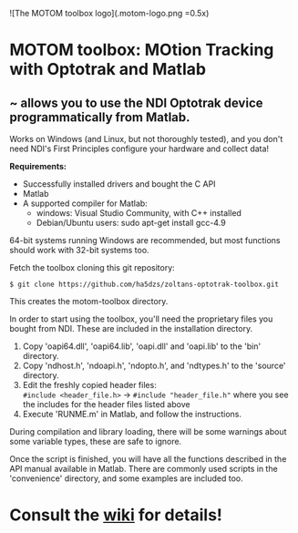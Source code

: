 ![The MOTOM toolbox logo](.motom-logo.png =0.5x)
# MOTOM toolbox: MOtion Tracking with Optotrak and Matlab

## ~ allows you to use the NDI Optotrak device programmatically from Matlab.
Works on Windows (and Linux, but not thoroughly tested), and you don't need NDI's First Principles configure your hardware and collect data!

**Requirements:**
* Successfully installed drivers and bought the C API
* Matlab
* A supported compiler for Matlab:
    * windows: Visual Studio Community, with C++ installed
    * Debian/Ubuntu users: sudo apt-get install gcc-4.9
    
64-bit systems running Windows are recommended, but most functions should work with 32-bit systems too.

Fetch the toolbox cloning this git repository:
```
$ git clone https://github.com/ha5dzs/zoltans-optotrak-toolbox.git
```

This creates the motom-toolbox directory.  

In order to start using the toolbox, you'll need the proprietary files you bought from NDI. These are included in the installation directory.

1. Copy 'oapi64.dll', 'oapi64.lib', 'oapi.dll' and 'oapi.lib' to the 'bin' directory.
2. Copy 'ndhost.h', 'ndoapi.h', 'ndopto.h', and 'ndtypes.h' to the 'source' directory.
3. Edit the freshly copied header files:  
`#include <header_file.h>` -> `#include "header_file.h"` where you see the includes for the header files listed above
4. Execute 'RUNME.m' in Matlab, and follow the instructions.


During compilation and library loading, there will be some warnings about some variable types, these are safe to ignore.

Once the script is finished, you will have all the functions described in the API manual available in Matlab.
There are commonly used scripts in the 'convenience' directory, and some examples are included too.

# Consult the [wiki](../../wiki) for details!
